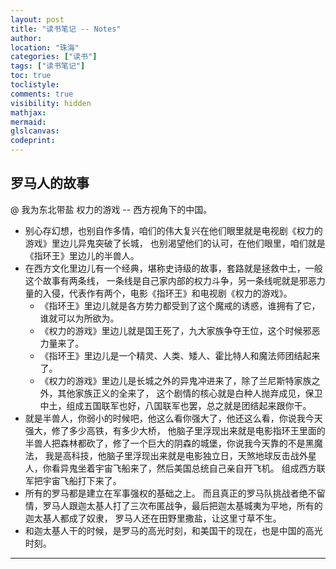 ```yaml
---
layout: post
title: "读书笔记 -- Notes"
author:
location: "珠海"
categories: ["读书"]
tags: ["读书笔记"]
toc: true
toclistyle:
comments: true
visibility: hidden
mathjax:
mermaid:
glslcanvas:
codeprint:
---
```



## 罗马人的故事

@ 我为东北带盐 权力的游戏 -- 西方视角下的中国。

* 别心存幻想，也别自作多情，咱们的伟大复兴在他们眼里就是电视剧《权力的游戏》里边儿异鬼突破了长城，
    也别渴望他们的认可，在他们眼里，咱们就是《指环王》里边儿的半兽人。
* 在西方文化里边儿有一个经典，堪称史诗级的故事，套路就是拯救中土，一般这个故事有两条线，
    一条线是自己家内部的权力斗争，另一条线呢就是邪恶力量的入侵，代表作有两个，电影《指环王》和电视剧《权力的游戏》。
    * 《指环王》里边儿就是各方势力都受到了这个魔戒的诱惑，谁拥有了它，谁就可以为所欲为。
    * 《权力的游戏》里边儿就是国王死了，九大家族争夺王位，这个时候邪恶力量来了。
    * 《指环王》里边儿是一个精灵、人类、矮人、霍比特人和魔法师团结起来了。
    * 《权力的游戏》里边儿是长城之外的异鬼冲进来了，除了兰尼斯特家族之外，其他家族正义的全来了，
        这个剧情的核心就是白种人抛弃成见，保卫中土，组成五国联军也好，八国联军也罢，总之就是团结起来跟你干。
* 就是半兽人，你弱小的时候吧，他这么看你强大了，他还这么看，你说我今天强大，修了多少高铁，有多少大桥，
    他脑子里浮现出来就是电影指环王里面的半兽人把森林都砍了，修了一个巨大的阴森的城堡，你说我今天靠的不是黑魔法，
    我是高科技，他脑子里浮现出来就是电影独立日，天煞地球反击战外星人，你看异鬼坐着宇宙飞船来了，然后美国总统自己亲自开飞机。
    组成西方联军把宇宙飞船打下来了。
* 所有的罗马都是建立在军事强权的基础之上。
    而且真正的罗马队挑战者绝不留情，罗马人跟迦太基人打了三次布匿战争，最后把迦太基城夷为平地，所有的迦太基人都成了奴隶，
    罗马人还在田野里撒盐，让这里寸草不生。
* 和迦太基人干的时候，是罗马的高光时刻，和美国干的现在，也是中国的高光时刻。

<hr class='reviewline'/>
<p class='reviewtip'><script type='text/javascript' src='{% include relref.html url="/assets/reviewjs/blogs/2021-05-22-book-notes.md.js" %}'></script></p>

